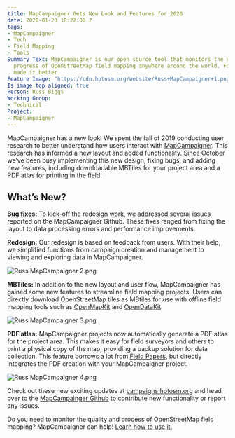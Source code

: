 ```yaml
---
title: MapCampaigner Gets New Look and Features for 2020
date: 2020-01-23 18:22:00 Z
tags:
- MapCampaigner
- Tech
- Field Mapping
- Tools
Summary Text: MapCampaigner is our open source tool that monitors the quality and
  progress of OpenStreetMap field mapping anywhere around the world. For 2020, we've
  made it better.
Feature Image: "https://cdn.hotosm.org/website/Russ+MapCampaigner+1.png"
Is image top aligned: true
Person: Russ Biggs
Working Group:
- Technical
Project:
- MapCampaigner
---
```


MapCampaigner has a new look! We spent the fall of 2019 conducting user research to better understand how users interact with [MapCampaigner](https://campaigns.hotosm.org/). This research has informed a new layout and added functionality. Since October we’ve been busy implementing this new design, fixing bugs, and adding new features, including downloadable MBTiles for your project area and a PDF atlas for printing in the field.

## What’s New?

**Bug fixes:** To kick-off the redesign work, we addressed several issues reported on the MapCampaigner Github. These fixes ranged from fixing the layout to data processing errors and performance improvements.

**Redesign:** Our redesign is based on feedback from users. With their help, we simplified functions from campaign creation and management to viewing and exploring data in MapCampaigner.

![Russ MapCampaigner 2.png](https://cdn.hotosm.org/website/Russ+MapCampaigner+2.png)

**MBTiles:** In addition to the new layout and user flow, MapCampaigner has gained some new features to streamline field mapping projects. Users can directly download OpenStreetMap tiles as MBtiles for use with offline field mapping tools such as [OpenMapKit](http://openmapkit.org/) and [OpenDataKit](https://opendatakit.org/).

![Russ MapCampaigner 3.png](https://cdn.hotosm.org/website/Russ+MapCampaigner+3.png)

**PDF atlas:** MapCampaigner projects now automatically generate a PDF atlas for the project area. This makes it easy for field surveyors and others to print a physical copy of the map, providing a backup solution for data collection. This feature borrows a lot from [Field Papers](http://fieldpapers.org/), but directly integrates the PDF creation with your MapCampaigner project.

![Russ MapCampaigner 4.png](https://cdn.hotosm.org/website/Russ+MapCampaigner+4.png)

Check out these new exciting updates at [campaigns.hotosm.org](https://campaigns.hotosm.org/) and head over to the [MapCampainger Github](https://github.com/hotosm/mapcampaigner) to contribute new functionality or report any issues.

Do you need to monitor the quality and process of OpenStreetMap field mapping? MapCampaigner can help! [Learn how to use it.](https://campaigns.hotosm.org/learn)